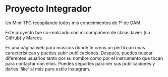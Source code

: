 # Proyecto Integrador
Un Mini-TFG recopilando todos mis conocimientos de 1º de DAM

Este proyecto fue co-realizado con mi compañero de clase Javier (su [GitHub](https://github.com/arion5559)) y Marcos. 

Es una página web para músicos donde te creas un perfil con unas características y puedes subir publicaciones. Después, puedes buscar diferentes usuarios tanto por su nombre como por el instrumento que tocan para contactar con ellos. Puedes seguirles para ver sus publicaciones y darles 'like' al más puro estilo Instagram.
